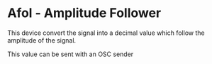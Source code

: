 # Afol - Amplitude Follower

This device convert the signal into a decimal value which follow the amplitude of the signal.

This value can be sent with an OSC sender
